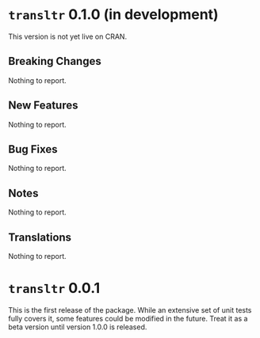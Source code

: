 # `transltr` 0.1.0 (in development)

This version is not yet live on CRAN.

## Breaking Changes

Nothing to report.

## New Features

Nothing to report.

## Bug Fixes

Nothing to report.

## Notes

Nothing to report.

## Translations

Nothing to report.

# `transltr` 0.0.1

This is the first release of the package. While an extensive set of unit tests
fully covers it, some features could be modified in the future. Treat it as a
beta version until version 1.0.0 is released.
